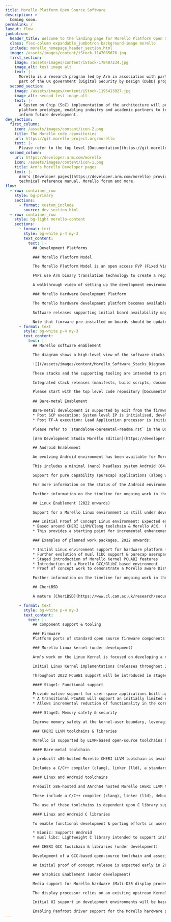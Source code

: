 ```yaml
---
title: Morello Platform Open Source Software
description: >
  Coming soon.
permalink: /
layout: flow
jumbotron:
  header_title: Welcome to the landing page for Morello Platform Open Source Software
  class: flex-column expandable_jumbotron background-image morello
  include: morello_homepage_header_section.html
  image: /assets/images/content/iStock-1147065676.jpg
  first_section:
    image: /assets/images/content/iStock-178487234.jpg
    image_alt: test image alt
    text: |-
      Morello is a research program led by Arm in association with partners and funded by the UKRI as
      part of the UK government [Digital Security by Design (DSbD) programme](https://www.ukri.org/innovation/industrial-strategy-challenge-fund/digital-security-by-design/) . It defines a new prototype security architecture based on CHERI (Capability Hardware Enhanced RISC Instructions).
  second_section:
    image: /assets/images/content/iStock-1195413927.jpg
    image_alt: second test image alt
    text: |-
      A System on Chip (SoC) implementation of the architecture will provide a DSbD technology 
      platform prototype, enabling industry and academic partners to test real-world use cases and 
      inform future development.
dev_section:
  first_column:
    icon: /assets/images/content/icon-2.png
    title: The Morello code repositories
    url: https://git.morello-project.org/morello
    text: |-
      Please refer to the top level [Documentation](https://git.morello-project.org/morello/docs) repository to get started.
  second_column:
    url: https://developer.arm.com/morello
    icon: /assets/images/content/icon-1.png
    title: Arm's Morello Developer pages
    text: |-
      Arm's [Developer pages](https://developer.arm.com/morello) provide curated resources for the Morello Program. Including Architecture specifications, platform model, 
      technical reference manual, Morello forum and more.
flow:
  - row: container_row
    style: bg-primary
    sections:
      - format: custom_include
        source: dev_section.html
  - row: container_row
    style: bg-light morello-content
    sections:
      - format: text
        style: bg-white p-4 my-3
        text_content:
          text: |-
            ## Development Platforms

            ### Morello Platform Model

            The Morello Platform Model is an open access FVP (Fixed Virtual Platform) implementation aligned with the development board. It is available to download from Arm’s [Ecosystem FVP Developer page](https://developer.arm.com/tools-and-software/open-source-software/arm-platforms-software/arm-ecosystem-fvps).

            FVPs use Arm binary translation technology to create a register level functional model of system hardware (including processor, memory and peripherals) that can be run as an executable in a development environment. They implement a programmer’s view model suitable for software development, enabling execution of full software stacks on a widely available platform.

            A walkthrough video of setting up the development environment is available - [/resources/morello-platform-model-and-android-stack-walkthrough/](/resources/morello-platform-model-and-android-stack-walkthrough/).

            ### Morello Hardware Development Platform

            The Morello hardware development platform becomes available from Q1 2022 onwards and will be supported by the same software stack. Availability of hardware will be limited - platforms will be restricted to partners involved in defined research activities.

            Software releases supporting initial board availability may not include complete support. For example: Support for DDR & PCIe may not initially be performant. Satellite peripherals (such as audio and video IPs) and features such as power management may not be supported at inception. Support will evolve over time and specifics will be detailed via `release-notes.rst` in the Documentation repository.

            Note that fimrware pre-installed on boards should be updated to the latest versions immediately after first validation of boot.
      - format: text
        style: bg-white p-4 my-3
        text_content:
          text: |-
            ## Morello software enablement

            The diagram shows a high-level view of the software stacks targeting the Morello hardware and FVP platforms.

            ![](/assets/images/content/Morello_Software_Stacks_Diagram_ST2_V2.png){:.img-fluid}

            These stacks and the supporting tooling are intended to provide a foundation for ecosystem research, enabling collaboration on existing work packages and new work on alternate RTOS/OS environments, tools and workloads. Functionality will evolve in stages throughout the lifetime of the Morello Program.

            Integrated stack releases (manifests, build scripts, documentation) and component forks associated with this page are available via git.morello-project.org

            Please start with the top level code repository [Documentation](https://git.morello-project.org/morello/docs).
                        
            ## Bare-metal Enablement

            Bare-metal development is supported by exit from the firmware stack at two points:
            * Post SCP execution: System level IP is initialised, development is possible from Application processor reset. Supports true bare-metal scenarios.
            * Post TF-A execution: Lead Application processor is initialised and runtime services are available. Supports ports of new RTOS environments and more complex bare-metal workloads.

            Please refer to `standalone-baremetal-readme.rst` in the Documentation repository.

            [Arm Development Studio Morello Edition](https://developer.arm.com/architectures/cpu-architecture/a-profile/morello/development-tools#arm-development-studio) provides a development environment for bare-metal configurations and includes a "hello world" example.

            ## Android Enablement

            An evolving Android environment has been available for Morello since the first release in October 2020. 

            This includes a minimal (nano) headless system Android (64-bit) profile suitable for use with the FVP. Full Android boot will be supported on the Morello hardware platform

            Support for pure capability (purecap) applications (along with several example ports) is provided by a Morello ACK (Android Common Kernel) and Bionic library variants built using the CHERI LLVM/Clang toolchain.

            For more information on the status of the Android environment, please refer to `android-readme.rst` in the Documentation repository.

            Further information on the timeline for ongoing work in the Morello Kernel and the use of libshim in C libraries is available below.

            ## Linux Enablement (2022 onwards)

            Support for a Morello Linux environment is still under development. 

            ### Initial Proof of Concept Linux environment: Expected end of 2021 (on FVP)
            * Based around CHERI LLVM/Clang toolchain & Morello ACK.  Provides a prototype (shimmed) musl libC port and hello world userspace example integrated into a standard (A64) rootfs. 
            * This provides a starting point for incremental enhancements targeting both the Morello hardware and FVP platforms.

            ### Examples of planned work packages, 2022 onwards:

            * Initial Linux environment support for hardware platform (and support for native compilation)
            * Further evolution of musl libC support & purecap userspace application ports
            * Staged introduction of Morello Kernel PCuABI features
            * Introduction of a Morello GCC/GlibC based environment
            * Proof of concept work to demonstrate a Morello aware Distro framework

            Further information on the timeline for ongoing work in the Morello Kernel and the use of libshim in C libraries is available below.

            ## CheriBSD

            A mature [CheriBSD](https://www.cl.cam.ac.uk/research/security/ctsrd/cheri/cheri-morello-software.html) environment for Morello is implemented and hosted separately by the University of Cambridge Computer Laboratory. This provides a memory-safe kernel and userspace, as well as example ports of application frameworks, demonstrating more complete integration of CHERI (and Morello) support into an OS design.

      - format: text
        style: bg-white p-4 my-3
        text_content:
          text: |-
            ## Component support & tooling

            ### Firmware
            Platform ports of standard open source firmware components: SCP firmware, Trusted Firmware TF-A, UEFI EDK II are available for the Morello platform. These are AArch64 platform ports, with some additional low level hardware initialization to enable support of capabilities in higher level software.

            ### Morello Linux kernel (under development)

            Arm’s work on the Linux Kernel is focused on developing a new kernel-user ABI to support pure capability userspace software development. The aim is to replace all pointers at the kernel-user interface with capabilities, instead of 64-bit integers. This work is linked to development of associated C libraries (Bionic, Musl, GlibC) and developed against a PCuABI (pure capability kernel-user ABI) specification. Enabling Android and Linux environments capable of supporting a mix of pure capability and “COMPAT” standard 64-bit userspace components. (32-bit applications will not be supported)

            Initial Linux Kernel implementations (releases throughout 2021) rely on a lightly modified ACK (Android Common Kernel), supported by a temporary libshim translation layer in C libraries.

            Throughout 2022 PCuABI support will be introduced in stages:

            #### Stage1: Functional support

            Provide native support for user-space applications built against the purecap ABI
            * A transitional PCuABI will support an initially limited set of syscalls, expanded over time. (Both transitional and draft full ABI specifications will be published ahead of hardware platform availability.)
            * Allows incremental reduction of functionality in the corresponding C library libshim (currently used to "bridge" syscalls to the standard Kernel ABI)

            #### Stage2: Memory safety & security

            Improve memory safety at the kernel-user boundary, leveraging the properties of capabilities

            ### CHERI LLVM toolchains & libraries

            Morello is supported by LLVM-based open-source toolchains based on the CHERI Clang/LLVM toolchain from the University of Cambridge. Please note, these are experimental toolchains and as such features may be missing.

            #### Bare-metal toolchain

            A prebuilt x86-hosted Morello CHERI LLVM toolchain is available to support architecture exploration.

            Includes a C/C++ compiler (clang), linker (lld), a standard C library (newlib), a standard C++ library (libc++, libc++abi) and various utilities (such as assembler & disassembler).

            #### Linux and Android toolchains

            Prebuilt x86-hosted and AArch64 hosted Morello CHERI LLVM toolchains are available.

            These include a C/C++ compiler (clang), linker (lld), debugger (lldb), various utilities (such as assembler & disassembler) and run-time libraries.

            The use of these toolchains is dependent upon C library support.

            #### Linux and Android C libraries

            To enable functional development & porting efforts in userspace ahead of full Kernel ABI support, C libraries have been initially implemented using the concept of a [libshim](https://git.morello-project.org/morello/android/platform/external/libshim/) translation layer. This does not provide a secure implementation, but allows support for a full set of system calls ahead of a mature PCuABI and related Kernel and C library implementations. Functionality handled in libshim will reduce over time as the Kernel and C library implementations mature.

            * Bionic: Supports Android
            * musl libc: Lightweight C library intended to support initial "embedded" Linux environments

            ### CHERI GCC toolchain & libraries (under development)

            Development of a GCC-based open-source toolchain and associated GlibC is ongoing.

            An initial proof of concept release is expected early in 2022, with expanded functionality (dynamic linking, C++, etc) emerging throughout the year.

            ### Graphics Enablement (under development)

            Media support for Morello hardware (Mali-D35 display processor and Mali-G76 GPU) is based around Open Source Software.

            The display processor relies on an existing upstream Kernel driver.  GPU support will be based on the Panfrost open source driver framework for Mali Bifrost GPU architectures.

            Initial UI support in development environments will be based on software rendering.

            Enabling Panfrost driver support for the Morello hardware platform and purecap ports of graphics libraries will be an ongoing activity through 2022.
---
```

